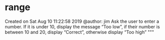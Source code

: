 # range
Created on Sat Aug 10 11:22:58 2019  @author: jim Ask the user to enter a number. If it is under 10, display the message “Too low”, if their number is between 10 and 20, display “Correct”, otherwise display “Too high” """
